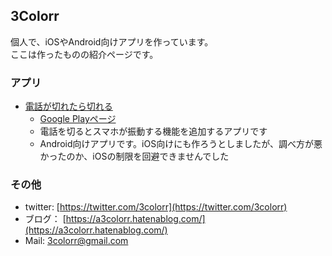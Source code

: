 ## 3Colorr

個人で、iOSやAndroid向けアプリを作っています。  
ここは作ったものの紹介ページです。

### アプリ

- [電話が切れたら切れる](hangup-and-vib.md)
  - [Google Playページ](https://play.google.com/store/apps/details?id=com.boxjar.ichigo)
  - 電話を切るとスマホが振動する機能を追加するアプリです
  - Android向けアプリです。iOS向けにも作ろうとしましたが、調べ方が悪かったのか、iOSの制限を回避できませんでした

### <span id="others">その他</span>

- twitter: [https://twitter.com/3colorr](https://twitter.com/3colorr)
- ブログ： [https://a3colorr.hatenablog.com/](https://a3colorr.hatenablog.com/)
- Mail: 3colorr@gmail.com

